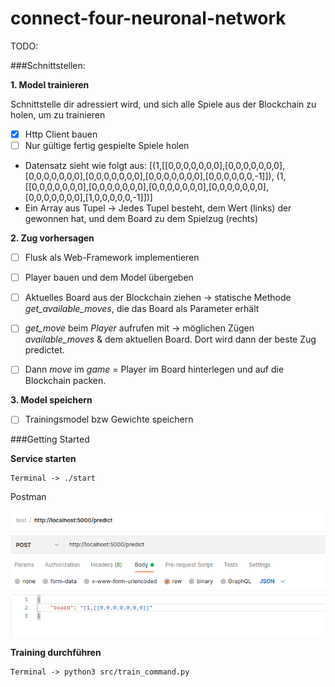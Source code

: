 # connect-four-neuronal-network

TODO:

###Schnittstellen:

**1. Model trainieren**

Schnittstelle dir adressiert wird, und sich alle Spiele aus der Blockchain zu holen, um zu trainieren

- [x] Http Client bauen
- [ ] Nur gültige fertig gespielte Spiele holen

- Datensatz sieht wie folgt aus: [(1,[[0,0,0,0,0,0,0],[0,0,0,0,0,0,0],[0,0,0,0,0,0,0],[0,0,0,0,0,0,0],[0,0,0,0,0,0,0],[0,0,0,0,0,0,-1]]), (1,[[0,0,0,0,0,0,0],[0,0,0,0,0,0,0],[0,0,0,0,0,0,0],[0,0,0,0,0,0,0],[0,0,0,0,0,0,0],[1,0,0,0,0,0,-1]])]
- Ein Array aus Tupel → Jedes Tupel besteht, dem Wert (links) der gewonnen hat, und dem Board zu dem Spielzug (rechts)

**2. Zug vorhersagen**

- [ ] Flusk als Web-Framework implementieren
- [ ] Player bauen und dem Model übergeben
- [ ] Aktuelles Board aus der Blockchain ziehen → statische Methode *get_available_moves*, die das Board als Parameter erhält
- [ ] *get_move* beim *Player* aufrufen mit → möglichen Zügen *available_moves* & dem aktuellen Board. Dort wird dann der beste Zug predictet.
- [ ] Dann *move* im *game* = Player im Board hinterlegen und auf die Blockchain packen.


**3. Model speichern**

- [ ] Trainingsmodel bzw Gewichte speichern




###Getting Started

**Service starten**

    Terminal -> ./start 

Postman

![img.png](doc/postman_predict_post.png)

**Training durchführen** 

    Terminal -> python3 src/train_command.py